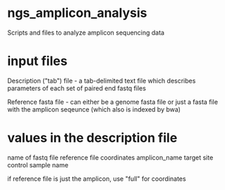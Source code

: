 # ngs_amplicon_analysis
Scripts and files to analyze amplicon sequencing data

# input files

Description ("tab") file - a tab-delimited text file which describes parameters of each set of paired end fastq files

Reference fasta file - can either be a genome fasta file or just a fasta file with the amplicon seqeunce (which also is indexed by bwa)

# values in the description file

name of fastq file <tab> reference file <tab> coordinates <tab> amplicon_name <tab> target site <tab> control sample name

if reference file is just the amplicon, use "full" for coordinates
